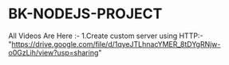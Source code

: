 # BK-NODEJS-PROJECT
All Videos Are Here :- 
1.Create custom server using HTTP:- "https://drive.google.com/file/d/1qyeJTLhnacYMER_8tDYgRNjw-o0GzLih/view?usp=sharing"